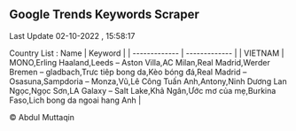 

## Google Trends Keywords Scraper 
 
Last Update 02-10-2022 , 15:58:17

Country List :
 Name  | Keyword |
| ------------- | ------------- |
| VIETNAM | MONO,Erling Haaland,Leeds – Aston Villa,AC Milan,Real Madrid,Werder Bremen – gladbach,Trưc tiêp bong da,Kèo bóng đá,Real Madrid – Osasuna,Sampdoria – Monza,Vũ,Lê Công Tuấn Anh,Antony,Ninh Dương Lan Ngọc,Ngọc Sơn,LA Galaxy – Salt Lake,Khả Ngân,Ước mơ của mẹ,Burkina Faso,Lich bong da ngoai hang Anh |



© Abdul Muttaqin 
